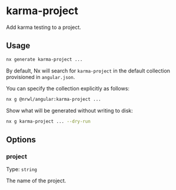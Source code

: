 # karma-project

Add karma testing to a project.

## Usage

```bash
nx generate karma-project ...
```

By default, Nx will search for `karma-project` in the default collection provisioned in `angular.json`.

You can specify the collection explicitly as follows:

```bash
nx g @nrwl/angular:karma-project ...
```

Show what will be generated without writing to disk:

```bash
nx g karma-project ... --dry-run
```

## Options

### project

Type: `string`

The name of the project.
